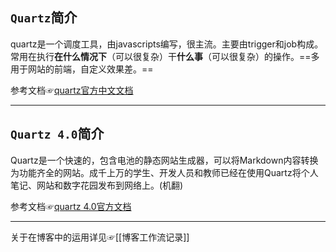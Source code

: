 
## `Quartz`简介
quartz是一个调度工具，由javascripts编写，很主流。主要由trigger和job构成。常用在执行**在什么情况下**（可以很复杂）干**什么事**（可以很复杂）的操作。==多用于网站的前端，自定义效果差。==

参考文档☞[quartz官方中文文档](https://xuzongbao.gitbooks.io/quartz/content/)

---

## `Quartz 4.0`简介
Quartz是一个快速的，包含电池的静态网站生成器，可以将Markdown内容转换为功能齐全的网站。成千上万的学生、开发人员和教师已经在使用Quartz将个人笔记、网站和数字花园发布到网络上。(机翻)

参考文档☞[quartz 4.0官方文档](https://quartz.jzhao.xyz/)

---
关于在博客中的运用详见☞[[博客工作流记录]]

